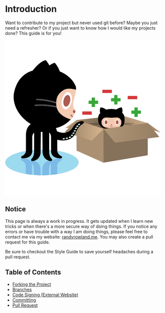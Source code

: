 # Introduction

Want to contribute to my project but never used git before? Maybe you just need a refresher? Or if you just want to know how I would like my projects done? This guide is for you!

![GIT](../static/img/git-21.jpg)

## Notice

This page is always a work in progress. It gets updated when I learn new tricks or when there's a more secure way of doing things. If you notice any errors or have trouble with a way I am doing things, please feel free to contact me via my website: [randyrowland.me](https://randyrowland.me/#contact). You may also create a pull request for this guide.

Be sure to checkout the Style Guide to save yourself headaches during a pull request.

## Table of Contents

- [Forking the Project](../static/page/construction.md)
- [Branches](../static/page/construction.md)
- [Code Signing (External Website)](https://www.qubes-os.org/doc/code-signing/)
- [Committing](../static/page/construction.md)
- [Pull Request](../static/page/construction.md)
